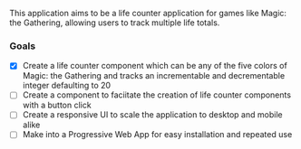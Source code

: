 This application aims to be a life counter application for games like Magic: the Gathering, allowing users to track multiple life totals.

### Goals
- [x] Create a life counter component which can be any of the five colors of Magic: the Gathering and tracks an incrementable and decrementable integer defaulting to 20
- [ ] Create a component to faciitate the creation of life counter components with a button click
- [ ] Create a responsive UI to scale the application to desktop and mobile alike
- [ ] Make into a Progressive Web App for easy installation and repeated use
